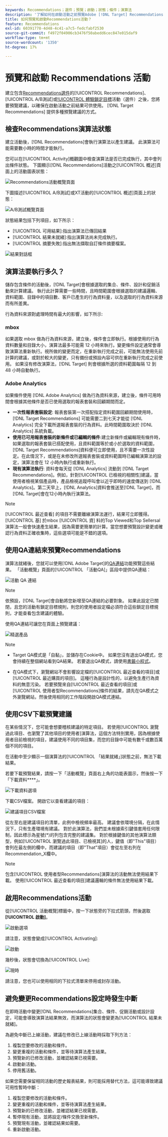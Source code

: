 ```yaml
---
keywords: Recommendations；選件；預覽；啟動；狀態；條件；演算法
description: '了解如何在啟動活動之前預覽Adobe [!DNL Target] Recommendations活動，以確保結果可用。 '
title: 如何預覽和啟動Recommendations活動？
feature: Recommendations
exl-id: 60391778-4d48-4c41-a7c5-fedcfabf2530
source-git-commit: f4972f04906cb3476f50abedd6cec847e015daf9
workflow-type: tm+mt
source-wordcount: '1350'
ht-degree: 17%

---
```


# 預覽和啟動 Recommendations 活動

建立包含[Recommendations選件](/help/c-recommendations/recommendations-as-an-offer.md)的[!UICONTROL Recommendations]、[!UICONTROL A/B測試]或[!UICONTROL 體驗鎖定目標](XT)活動（選件）之後，您將要預覽建議，以確保在啟動活動之前結果可供使用。 [!DNL Target Recommendations] 提供多種預覽建議的方式。

## 檢查Recommendations演算法狀態

建立活動後，[!DNL Recommendations]會執行演算法以產生建議。 此演算法可能需要數小時的時間才能執行。

您可以在[!UICONTROL Activity]概觀圖中檢查演算法是否已完成執行，其中會列出條件狀態。 下圖顯示[!DNL Recommendations]活動之[!UICONTROL 概述]頁面上的活動圖表狀態：

![Recommendations活動概覽頁面](/help/c-recommendations/t-create-recs-activity/assets/recs-overview.png)

下圖描述[!UICONTROL A/B測試]或XT活動的[!UICONTROL 概述]頁面上的狀態：

![A/B測試概覽頁面](/help/c-recommendations/t-create-recs-activity/assets/ab-overview.png)

狀態結果包括下列項目，如下所示：

* &#x200B;[!UICONTROL 可用結果]:指出演算法已傳回結果
* &#x200B;[!UICONTROL 結果未就緒]:指出演算法尚未完成執行。
* &#x200B;[!UICONTROL 摘要失敗]:指出無法擷取自訂條件摘要檔案。

![結果對話框](/help/c-recommendations/c-algorithms/assets/criteria_status_multi.png)

## 演算法要執行多久？

儲存包含條件的活動後，[!DNL Target]會根據選取的集合、條件、設計和促銷活動來計算建議。 執行此計算需要一些時間，且時間範圍會根據選取的建議邏輯、資料範圍、目錄中的項目數、客戶已產生的行為資料量，以及選取的行為資料來源而有所差異。

行為資料來源對處理時間有最大的影響，如下所示:

### mbox

如果選取 mbox 做為行為資料來源，建立後，條件會立即執行。根據使用的行為資料數量和目錄大小，演算法最多可能需 12 小時來執行。變更條件設定通常會導致演算法重新執行。視所做的變更而定，在重新執行完成之前，可能無法使用先前計算的建議，或對於較大的變更，只有備份或預設內容可供在重新執行完成之前使用。 如果沒有修改演算法，[!DNL Target] 則會根據所選的資料範圍每隔 12 到 48 小時自動執行。

### Adobe Analytics

如果條件使用 [!DNL Adobe Analytics] 做為行為資料來源，建立後，條件可用時間會根據其他條件是否已使用選取的報表套裝和回顧期間而定。

* **一次性報表套裝設定**: 報表套裝第一次搭配指定資料範圍回顧期間使用時，[!DNL Target Recommendations] 可能需要二到七天才能從 [!DNL Analytics] 完全下載所選報表套裝的行為資料。此時間範圍取決於 [!DNL Analytics] 系統負載。
* **使用已可用報表套裝的新條件或已編輯的條件**:建立新條件或編輯現有條件時，如果選取的報表套裝已搭配使用，且資料範圍等於或小於選取的資料範圍， [!DNL Target Recommendations]資料便可立即使用，且不需要一次性設定。在此情況下，或是在未修改所選報表套裝或資料範圍時已編輯演算法的設定，演算法會在 12 小時內執行或重新執行。
* **現有演算法執行**: 資料會每天從 [!DNL Analytics] 流動到 [!DNL Target Recommendations]。例如，針對[!UICONTROL 已檢視的相關性]建議，當使用者檢視某個產品時，產品檢視追蹤呼叫會以近乎即時的速度傳送到 [!DNL Analytics]。第二天早上，[!DNL Analytics]資料會推送至[!DNL Target]，而[!DNL Target]會在12小時內執行演算法。

>[!NOTE]
>
>[!UICONTROL 最近查看] 的項目不需要離線演算法運行，結果可立即獲得。[!UICONTROL 基] 於mbox [!UICONTROL 資] 料的Top Viewed和Top Sellersal演算法一般會快速產生結果，因為需要更簡單的計算。當您想要預覽設計變更或確認行為資料正確收集時，這些選項可能是不錯的選項。

## 使用QA連結來預覽Recommendations

演算法就緒後，您就可以使用[!DNL Adobe Target]的[QA連結](/help/c-activities/c-activity-qa/activity-qa.md)功能預覽這些結果。 「活動概覽」頁面的[!UICONTROL 「活動QA]」區段中提供QA連結：

![活動 QA 連結](/help/c-recommendations/t-create-recs-activity/assets/qa-link.png)

>[!NOTE]
>
>依預設，[!DNL Target]會自動將您新增至QA連結的必要對象。 如果此設定已關閉，且您的活動有鎖定目標規則，則您的使用者設定檔必須符合這些鎖定目標規則，才能查看包含建議的體驗。

使用QA連結可讓您在頁面上預覽建議：

![精選產品](/help/c-recommendations/t-create-recs-activity/assets/featured-products.png)

>[!NOTE]
>
>* Target QA模式是「自黏」，並儲存在Cookie中。 如果您沒有退出QA模式，您會持續在整個網站看到QA結果。 若要退出QA模式，請使用[書籤小程式](/help/c-activities/c-activity-qa/activity-qa-bookmark.md)。
   >
   >
* 在QA模式下，瀏覽網站不會影響設定檔的[!UICONTROL 最近查看的項目]或[!UICONTROL 最近購買的項目]。 這種行為是設計性的，以避免生產行為資料的無意污染。 若要預覽來自[!UICONTROL 最近查看的項目]或[!UICONTROL 使用者型Recommendations]條件的結果，請先在QA模式之外瀏覽網站，然後使用相同的工作階段開啟QA模式連結。


## 使用CSV下載預覽建議

在某些情況下，您可能會想要稽核建議的特定項目。 若使用[!UICONTROL 瀏覽過此項目、也瀏覽了其他項目的使用者]演算法，這個方法特別實用，因為根據使用者目前檢視的項目，建議使用不同的項目集，而您的目錄中可能有數千或數百萬個不同的項目。

在活動中至少顯示一個演算法的[!UICONTROL 「結果就緒」]狀態之前，無法下載結果。

若要下載預覽結果，請按一下「活動概覽」頁面右上角的功能表圖示，然後按一下「下載資料&#x200B;****」。

![下載資料選項](/help/c-recommendations/t-create-recs-activity/assets/download-data.png)

下載CSV檔案。 開啟它以查看建議的項目：

![建議項目CSV檔案](/help/c-recommendations/t-create-recs-activity/assets/recommended-items.png)

從左至右是建議項目的清單，此例中檢視頻率最高。 建議會依環境分隔，在此情況下，只有生產環境有建議。 對於此演算法，我們並未根據索引鍵值套用任何限制，因此標示為星號(*)的列包含完整的建議集。 對於根據鍵值的其他演算法類型，例如[!UICONTROL 瀏覽過此項目、已檢視其]的人，鍵值（即&quot;This&quot;項目）會列在最左側的欄中，而建議的項目（即&quot;That&quot;項目）會從左至右列在Recommendation_X欄中。

>[!NOTE]
>
>包含[!UICONTROL 使用者型Recommendations]演算法的活動無法使用結果下載。 使用[!UICONTROL 最近查看的項目]建議邏輯的條件無法使用結果下載。

## 啟用Recommendations活動

從[!UICONTROL 活動概覽]標籤中，按一下狀態旁的下拉式箭頭，然後選取&#x200B;**[!UICONTROL 啟動]**。

![啟動選項](/help/c-recommendations/t-create-recs-activity/assets/activate.png)

請注意，狀態會變成[!UICONTROL Activating]:

![啟動](/help/c-recommendations/t-create-recs-activity/assets/activating.png)

幾秒後，狀態會切換為[!UICONTROL Live]:

![現時](/help/c-recommendations/t-create-recs-activity/assets/live.png)

請注意，您也可以使用相同的下拉式清單來停用或封存活動。

## 避免變更Recommendations設定時發生中斷

在即時活動中變更[!DNL Recommendations]集合、條件、促銷活動或設計設定，可能會導致演算法結果無效，而演算法的狀態會變更為[!UICONTROL 結果未就緒]。

為避免中斷已上線活動，建議在修改已上線活動時採取下列方法：

1. 複製您要修改的活動和條件。
1. 變更重複的活動和條件，並等待演算法產生結果。
1. 預覽新的已修改活動，並確認結果已視需要。
1. 啟動新活動。
1. 停用舊活動。

如果您需要保留相同活動的歷史報表結果，則可能採用替代方法，這可能導致建議可用性暫時中斷：

1. 複製您要修改的活動和條件。
1. 變更重複的活動和條件，並等待演算法產生結果。
1. 預覽新的已修改活動，並確認結果已視需要。
1. 暫停現有活動，並將設定/條件交換至新條件。
1. 預覽現有活動，並確認結果如需要。
1. 重新啟動活動。
